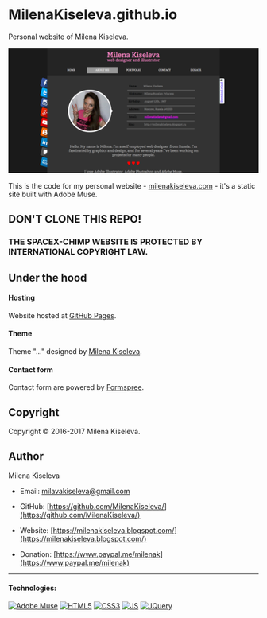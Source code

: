 # MilenaKiseleva.github.io

Personal website of Milena Kiseleva.

[![screenshot](https://github.com/MilenaKiseleva/milenakiseleva.github.io/blob/master/screenshot.png)]()

This is the code for my personal website - [milenakiseleva.com](https://milenakiseleva.com) - it's a static site built with Adobe Muse.


## DON'T CLONE THIS REPO!
### THE SPACEX-CHIMP WEBSITE IS PROTECTED BY INTERNATIONAL COPYRIGHT LAW.


## Under the hood

#### Hosting

Website hosted at [GitHub Pages](https://pages.github.com).

#### Theme

Theme "..." designed by [Milena Kiseleva](https://milenakiseleva.com).

#### Contact form

Contact form are powered by [Formspree](https://formspree.io).


## Copyright

Copyright © 2016-2017 Milena Kiseleva.


## Author

Milena Kiseleva

* Email: milavakiseleva@gmail.com

* GitHub: [https://github.com/MilenaKiseleva/](https://github.com/MilenaKiseleva/)

* Website: [https://milenakiseleva.blogspot.com/](https://milenakiseleva.blogspot.com/)

* Donation: [https://www.paypal.me/milenak](https://www.paypal.me/milenak)


---
#### Technologies:

[![Adobe Muse](http://mycyberuniverse.com/public-files/images/logos/Adobe-Muse.png)]()
[![HTML5](http://mycyberuniverse.com/public-files/images/logos/HTML5.png)]()
[![CSS3](http://mycyberuniverse.com/public-files/images/logos/CSS3.png)]()
[![JS](http://mycyberuniverse.com/public-files/images/logos/JavaScript.png)]()
[![JQuery](http://mycyberuniverse.com/public-files/images/logos/jQurery.png)]()
